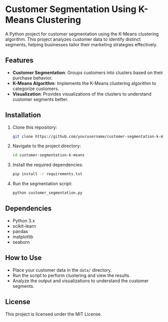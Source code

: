 # Customer Segmentation Using K-Means Clustering

A Python project for customer segmentation using the K-Means clustering algorithm. This project analyzes customer data to identify distinct segments, helping businesses tailor their marketing strategies effectively.

## Features
- **Customer Segmentation**: Groups customers into clusters based on their purchase behavior.
- **K-Means Algorithm**: Implements the K-Means clustering algorithm to categorize customers.
- **Visualization**: Provides visualizations of the clusters to understand customer segments better.

## Installation
1. Clone this repository:
    ```bash
    git clone https://github.com/yourusername/customer-segmentation-k-means.git
    ```
2. Navigate to the project directory:
    ```bash
    cd customer-segmentation-k-means
    ```
3. Install the required dependencies:
    ```bash
    pip install -r requirements.txt
    ```
4. Run the segmentation script:
    ```bash
    python customer_segmentation.py
    ```

## Dependencies
- Python 3.x
- scikit-learn
- pandas
- matplotlib
- seaborn

## How to Use
- Place your customer data in the `data/` directory.
- Run the script to perform clustering and view the results.
- Analyze the output and visualizations to understand the customer segments.

## License
This project is licensed under the MIT License.
